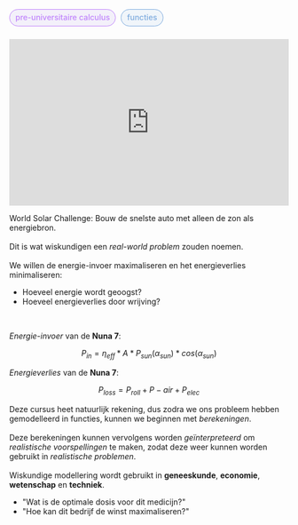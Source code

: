 <span style="font-weight: 500; background-color:rgba(155, 126, 222, 0.1); color: #c084fc; margin-right: 5px; padding: 5px 10px 7px; border: 1px solid #c084fc; border-radius: 1rem;">pre-universitaire calculus</span> <span style="font-weight: 500; background-color:rgba(126, 171, 222, 0.1); color: #7eabde; padding: 5px 10px 7px; border: 1px solid #7eabde; border-radius: 1rem;">functies</span> <br /> <br />

<iframe width="100%" height="300" src="https://www.youtube.com/embed/M3R7hhQFM4Y?si=NmL7TnM63LntoWet" title="YouTube video player" frameborder="0" allow="accelerometer; autoplay; clipboard-write; encrypted-media; gyroscope; picture-in-picture; web-share" referrerpolicy="strict-origin-when-cross-origin" allowfullscreen></iframe>
<br />

World Solar Challenge: Bouw de snelste auto met alleen de zon als energiebron.
<br /><br />
Dit is wat wiskundigen een _real-world problem_ zouden noemen.
<br /><br />
We willen de energie-invoer maximaliseren en het energieverlies minimaliseren:
<ul class="list-disc pl-4">
    <li>Hoeveel energie wordt geoogst?</li>
    <li>Hoeveel energieverlies door wrijving?</li>
</ul>
<br />

_Energie-invoer_ van de __Nuna 7__:

$$ P_{in} = \eta_{eff} * A * P_{sun}(\alpha_{sun}) * cos(\alpha_{sun}) $$

_Energieverlies_ van de __Nuna 7__:

$$ P_{loss} = P_{roll} + P-{air} + P_{elec} $$

Deze cursus heet natuurlijk rekening, dus zodra we ons probleem hebben gemodelleerd in functies, kunnen we beginnen met _berekeningen_.
<br /><br />
Deze berekeningen kunnen vervolgens worden _geïnterpreteerd_ om _realistische voorspellingen_ te maken, zodat deze weer kunnen worden gebruikt in _realistische problemen_.
<br /><br />
Wiskundige modellering wordt gebruikt in __geneeskunde__, __economie__, __wetenschap__ en __techniek__.

<ul class="list-disc pl-4">
    <li>"Wat is de optimale dosis voor dit medicijn?"</li>
    <li>"Hoe kan dit bedrijf de winst maximaliseren?"</li>
</ul>